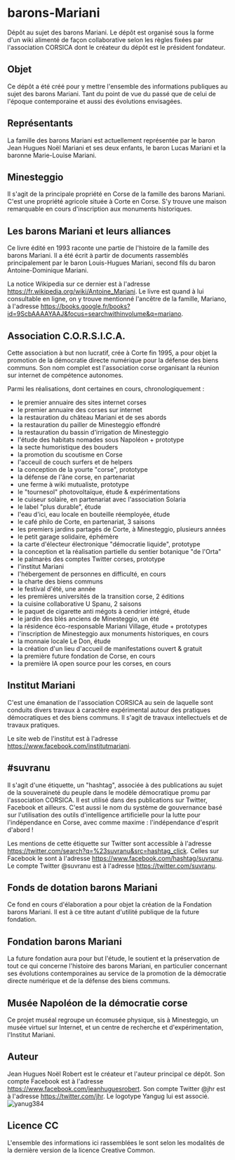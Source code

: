 # barons-Mariani
Dépôt au sujet des barons Mariani. Le dépôt est organisé sous la forme d'un wiki alimenté de façon collaborative selon les règles fixées par l'association CORSICA dont le créateur du dépôt est le président fondateur.

## Objet
Ce dépôt a été créé pour y mettre l'ensemble des informations publiques au sujet des barons Mariani. Tant du point de vue du passé que de celui de l'époque contemporaine et aussi des évolutions envisagées.

## Représentants
La famille des barons Mariani est actuellement représentée par le baron Jean Hugues Noël Mariani et ses deux enfants, le baron Lucas Mariani et la baronne Marie-Louise Mariani.

## Minesteggio
Il s'agit de la principale propriété en Corse de la famille des barons Mariani. C'est une propriété agricole située à Corte en Corse. S'y trouve une maison remarquable en cours d'inscription aux monuments historiques.

## Les barons Mariani et leurs alliances
Ce livre édité en 1993 raconte une partie de l'histoire de la famille des barons Mariani. Il a été écrit à partir de documents rassemblés principalement par le baron Louis-Hugues Mariani, second fils du baron Antoine-Dominique Mariani.

La notice Wikipedia sur ce dernier est à l'adresse https://fr.wikipedia.org/wiki/Antoine_Mariani. Le livre est quand à lui consultable en ligne, on y trouve mentionné l'ancêtre de la famille, Mariano, à l'adresse https://books.google.fr/books?id=9ScbAAAAYAAJ&focus=searchwithinvolume&q=mariano.

## Association C.O.R.S.I.C.A.
Cette association à but non lucratif, crée à Corte fin 1995, a pour objet la promotion de la démocratie directe numérique pour la défense des biens communs. Son nom complet est l'association corse organisant la réunion sur internet de compétence autonomes.

Parmi les réalisations, dont certaines en cours, chronologiquement :
- le premier annuaire des sites internet corses
- le premier annuaire des corses sur internet
- la restauration du château Mariani et de ses abords
- la restauration du pailler de Minesteggio effondré
- la restauration du bassin d'irrigation de Minesteggio
- l'étude des habitats nomades sous Napoléon + prototype
- la secte humoristique des bouders
- la promotion du scoutisme en Corse
- l'acceuil de couch surfers et de helpers
- la conception de la yourte "corse", prototype
- la défense de l'âne corse, en partenariat
- une ferme à wiki mutualiste, prototype
- le "tournesol" photovoltaïque, étude & expérimentations
- le cuiseur solaire, en partenariat avec l'association Solaria
- le label "plus durable", étude
- l'eau d'ici, eau locale en bouteille réemployée, étude
- le café philo de Corte, en partenariat, 3 saisons
- les premiers jardins partagés de Corte, à Minesteggio, plusieurs années
- le petit garage solidaire, éphémère
- la carte d'électeur électronique "démocratie liquide", prototype
- la conception et la réalisation partielle du sentier botanique "de l'Orta"
- le palmarès des comptes Twitter corses, prototype
- l'institut Mariani
- l'hébergement de personnes en difficulté, en cours
- la charte des biens communs
- le festival d'été, une année
- les premières universités de la transition corse, 2 éditions
- la cuisine collaborative U Spanu, 2 saisons
- le paquet de cigarette anti mégots à cendrier intégré, étude
- le jardin des blés anciens de Minesteggio, un été
- la résidence éco-responsable Mariani Village, étude + prototypes
- l'inscription de Minesteggio aux monuments historiques, en cours
- la monnaie locale Le Don, étude
- la création d'un lieu d'accueil de manifestations ouvert & gratuit
- la première future fondation de Corse, en cours
- la première IA open source pour les corses, en cours

## Institut Mariani
C'est une émanation de l'association CORSICA au sein de laquelle sont conduits divers travaux à caractère expérimental autour des pratiques démocratiques et des biens communs. Il s'agit de travaux intellectuels et de travaux pratiques.

Le site web de l'institut est à l'adresse https://www.facebook.com/institutmariani.

## #suvranu
Il s'agit d'une étiquette, un "hashtag", associée à des publications au sujet de la souveraineté du peuple dans le modèle démocratique promu par l'association CORSICA. Il est utilisé dans des publications sur Twitter, Facebook et ailleurs. C'est aussi le nom du système de gouvernance basé sur l'utilisation des outils d'intelligence artificielle pour la lutte pour l'indépendance en Corse, avec comme maxime : l'indépendance d'esprit d'abord !

Les mentions de cette étiquette sur Twitter sont accessible à l'adresse https://twitter.com/search?q=%23suvranu&src=hashtag_click.
Celles sur Facebook le sont à l'adresse https://www.facebook.com/hashtag/suvranu.
Le compte Twitter @suvranu est à l'adresse https://twitter.com/suvranu.

## Fonds de dotation barons Mariani
Ce fond en cours d'élaboration a pour objet la création de la Fondation barons Mariani. Il est à ce titre autant d'utilité publique de la future fondation.

## Fondation barons Mariani
La future fondation aura pour but l'étude, le soutient et la préservation de tout ce qui concerne l'histoire des barons Mariani, en particulier concernant ses évolutions contemporaines au service de la promotion de la démocratie directe numérique et de la défense des biens communs.

## Musée Napoléon de la démocratie corse
Ce projet muséal regroupe un écomusée physique, sis à Minesteggio, un musée virtuel sur Internet, et un centre de recherche et d'expérimentation, l'Institut Mariani.

## Auteur
Jean Hugues Noël Robert est le créateur et l'auteur principal ce dépôt. Son compte Facebook est à l'adresse https://www.facebook.com/jeanhuguesrobert. Son compte Twitter @jhr est à l'adresse https://twitter.com/jhr. Le logotype Yangug lui est associé. ![yanug384](https://github.com/JeanHuguesRobert/barons-Mariani/assets/229573/2cfe275a-942d-4471-96db-76e27a7053e3)

## Licence CC
L'ensemble des informations ici rassemblées le sont selon les modalités de la dernière version de la licence Creative Common.

